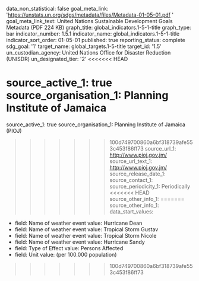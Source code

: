 data_non_statistical: false
goal_meta_link: 'https://unstats.un.org/sdgs/metadata/files/Metadata-01-05-01.pdf '
goal_meta_link_text: United Nations Sustainable Development Goals Metadata (PDF 224
  KB)
graph_title: global_indicators.1-5-1-title
graph_type: bar
indicator_number: 1.5.1
indicator_name: global_indicators.1-5-1-title
indicator_sort_order: 01-05-01
published: true
reporting_status: complete
sdg_goal: '1'
target_name: global_targets.1-5-title
target_id: '1.5'
un_custodian_agency: United Nations Office for Disaster Reduction (UNISDR)
un_designated_tier: '2'
<<<<<<< HEAD

source_active_1: true
source_organisation_1: Planning Institute of Jamaica
=======
source_active_1: true
source_organisation_1: Planning Institute of Jamaica (PIOJ)
>>>>>>> 100d749700860a6bf318739afe553c453f86ff73
source_url_1: http://www.pioj.gov.jm/
source_url_text_1: http://www.pioj.gov.jm/
source_release_date_1: 
source_contact_1: 
source_periodicity_1: Periodically
<<<<<<< HEAD
source_other_info_1: 
=======
source_other_info_1: 
data_start_values:
  - field: Name of weather event
    value: Hurricane Dean
  - field: Name of weather event
    value: Tropical Storm Gustav
  - field: Name of weather event
    value: Tropical Storm Nicole
  - field: Name of weather event
    value: Hurricane Sandy
  - field: Type of Effect
    value: Persons Affected
  - field: Unit
    value: (per 100.000 population)
>>>>>>> 100d749700860a6bf318739afe553c453f86ff73

